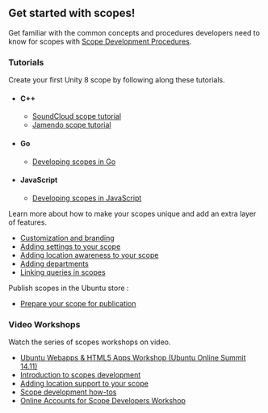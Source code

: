 





## Get started with scopes!

Get familiar with the common concepts and procedures developers need to know
for scopes with [Scope Development Procedures](/scopes/tutorials/scope-development-procedures/).

### Tutorials

Create your first Unity 8 scope by following along these tutorials.

  * #### C++

    * [SoundCloud scope tutorial](/scopes/tutorials/write-a-json-scope-in-cpp/)
    * [Jamendo scope tutorial](/scopes/tutorials/write-a-xml-scope-in-cpp/)
  * #### Go

    * [Developing scopes in Go](/scopes/tutorials/developing-scopes-go/)
  * #### JavaScript

    * [Developing scopes in JavaScript](/scopes/tutorials/developing-scopes-javascript/)

Learn more about how to make your scopes unique and add an extra layer of
features.

  * [Customization and branding](/scopes/guides/scopes-customization-branding/)
  * [Adding settings to your scope](/scopes/tutorials/adding-settings-to-your-scope/)
  * [Adding location awareness to your scope](/scopes/tutorials/adding-location-awareness-to-your-scope/)
  * [Adding departments](/scopes/tutorials/adding-departments-to-your-scope/)
  * [Linking queries in scopes](linking-queries-in-scopes.md)

Publish scopes in the Ubuntu store :

  * [Prepare your scope for publication](/scopes/tutorials/prepare-your-scope-for-publication/)

### Video Workshops

Watch the series of scopes workshops on video.

  * [Ubuntu Webapps & HTML5 Apps Workshop (Ubuntu Online Summit 14.11)](https://www.youtube.com/watch?v=A0GnnWw6Xd4)
  * [Introduction to scopes development ](https://www.youtube.com/watch?v=4VwIXWUWQ3s&list=PL-qBHd6_LXWYSvPX1uyD5ADBMhl41zbcw&index=2)
  * [Adding location support to your scope](https://www.youtube.com/watch?v=TjlXGPS1lmY&list=PL-qBHd6_LXWYSvPX1uyD5ADBMhl41zbcw&index=3)
  * [Scope development how-tos](https://www.youtube.com/watch?v=SedKymOdC4Q&list=PL-qBHd6_LXWYSvPX1uyD5ADBMhl41zbcw&index=4)
  * [Online Accounts for Scope Developers Workshop](https://www.youtube.com/watch?v=s_Y_ORqjD9g&list=PL-qBHd6_LXWYSvPX1uyD5ADBMhl41zbcw&index=5)





